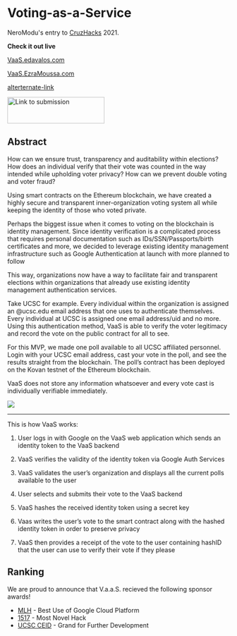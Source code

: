 # Voting-as-a-Service
NeroModu's entry to [CruzHacks](https://www.cruzhacks.com/) 2021.

**Check it out live**

[VaaS.edavalos.com](https://vaas.edavalos.com/)

[VaaS.EzraMoussa.com](https://vaas.ezramoussa.com/)

[alterternate-link](https://agitated-shockley-840958.netlify.app/)

<p>
  <a href="https://devpost.com/software/voting-as-a-service">
    <img src="https://marketing-challengepost.netdna-ssl.com/assets/reimagine2/devpost-logo-f9249efcf3c5cb05b96b64c292f54734.svg" alt="Link to submission" width="220" height="60">
  </a>
</p>

## Abstract
How can we ensure trust, transparency and auditability within elections?
How does an individual verify that their vote was counted in the way intended while upholding voter privacy?
How can we prevent double voting and voter fraud?

Using smart contracts on the Ethereum blockchain, we have created a highly secure and transparent inner-organization voting system all while keeping the identity of those who voted private.
 
Perhaps the biggest issue when it comes to voting on the blockchain is identity management.  Since identity verification is a complicated process that requires personal documentation such as IDs/SSN/Passports/birth certificates and more, we decided to leverage existing identity management infrastructure such as Google Authentication at launch with more planned to follow

This way, organizations now have a way to facilitate fair and transparent elections within organizations that already use existing identity management authentication services. 

Take UCSC for example. Every individual within the organization is assigned an @ucsc.edu email address that one uses to authenticate themselves. Every individual at UCSC is assigned one email address/uid and no more. Using this authentication method, VaaS is able to verify the voter legitimacy and record the vote on the public contract for all to see.

For this MVP,  we made one poll available to all UCSC affiliated personnel. Login with your UCSC email address, cast your vote in the poll, and see the results straight from the blockchain. The poll’s contract has been deployed on the Kovan testnet of the Ethereum blockchain.

VaaS does not store any information whatsoever and every vote cast is individually verifiable immediately. 


![](https://i.imgur.com/sxMTNy5.png)

---
This is how VaaS works:

1. User logs in with Google on the VaaS web application which sends an identity token to the VaaS backend

2. VaaS verifies the validity of the identity token via Google Auth Services

3. VaaS validates the user’s organization and displays all the current polls available to the user

4. User selects and submits their vote to the VaaS backend

5. VaaS hashes the received identity token using a secret key 

6. Vaas writes the user’s vote to the smart contract along with the hashed identity token in order to preserve privacy

7. VaaS then provides a receipt of the vote to the user containing hashID that the user can use to verify their vote if they please

## Ranking
We are proud to announce that V.a.a.S. recieved the following sponsor awards!
* [MLH](https://mlh.io/) - Best Use of Google Cloud Platform
* [1517](https://www.1517fund.com/) - Most Novel Hack
* [UCSC CEID](https://cied.ucsc.edu/) - Grand for Further Development
